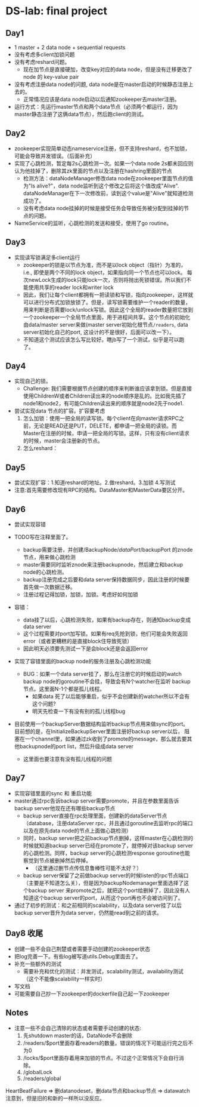 # DS-lab: final project
## Day1
 * 1 master + 2 data node + sequential requests
 * 没有考虑多client加锁问题
 * 没有考虑reshard问题。
   * 现在加节点是直接硬加，改变key对应的data node，但是没有迁移更改了node 的 key-value pair
 * 没有考虑注册data node的问题, data node是在master启动的时候静态注册上去的。
    * 正常情况应该是data node启动以后通知zookeeper去master注册。
 * 运行方式：先运行master节点和两个data节点（必须两个都运行，因为master静态注册了这俩data节点），然后跑client的测试。
 
## Day2
 * zookeeper实现简单动态nameservice注册，但不支持reshard，也不加锁，可能会导致并发错误。（后面补充）
 * 实现了心跳检测，暂定每2s心跳检测一次。如果一个data node 2s都未回应则认为他挂掉了，删除其zk里面的节点以及注册在hashring里面的节点
    * 检测方法：dataNodeManager修改data node在zookeeper里面节点的值为"Is alive?"，data node监听到这个修改之后将这个值改成"Alive". dataNodeManager在下一次修改前，读到这个value是"Alive"就知道检测成功了。
    * 没有考虑data node挂掉的时候是接受任务会导致任务被分配到挂掉的节点的问题。  
 * NameService的监听，心跳检测的发送和接受，使用了go routine。
 
## Day3 
 * 实现读写锁满足多client运行 
    * zookeeper的锁是以节点为准，而不是以lock object（指针）为准的，i.e., 即使是两个不同的lock object，如果指向同一个节点也可以lock。
    每次newLock生成的lock只能lock一次，否则将抛出死锁错误。所以我们不能使用共享的reader lock和writer lock
    * 因此，我们让每个client都拥有一把读锁和写锁，指向zookeeper，这样就可以进行分布式加锁放锁了。但是，读写锁需要维护一个reader的数量，用来判断是否需要lock/unlock写锁。因此这个全局的reader数量把它放到一个zookeeper一个全局节点里面，用于进程间共享。这个节点的初始化由data/master server来做(master server初始化根节点`/readers`, data server初始化自己的port, 这设计的不是很好，后面可以改一下）。
    * 不知道这个测试应该怎么写比较好。瞎jb写了一个测试，似乎是可以跑了。
    
## Day4
 * 实现自己的锁。
   * Challenge: 我们需要根据节点创建的顺序来判断谁应该拿到锁。但是直接使用ChildrenW或者Children读出来的node顺序是乱的。比如我先插了node1和node2，有可能Children读出来的顺序就是node2先于node1.
 * 尝试实现data 节点的扩容。扩容要考虑
   1. 怎么加锁：使用一把全局的读写锁。每个client在向master请求RPC之前，无论是READ还是PUT，DELETE，都申请一把全局的读锁。而Master在注册的时候，申请一把全局的写锁。这样，只有没有client请求的时候，master会注册新的节点。
   2. 怎么reshard：
   
## Day5 
* 尝试实现扩容：1.知道reshard的地址。2.做reshard。3.加锁 4.写测试
* 注意:首先需要修改现有RPC的结构。DataMaster和MasterData要区分开。

## Day6
* 尝试实现容错
* TODO写在注释里面了。
  * backup需要注册，并创建/BackupNode/$dataPort/$backupPort 的znode节点，用来做心跳检测
  * master需要同时监听znode来注册backupnode，然后建立和backup node的心跳检测。
  * backup注册完成之后要和data server保持数据同步，因此注册的时候要首先做一次数据迁移。
  * 注册过程记得加锁，加锁，加锁。考虑好如何加锁
* 容错：
  * data挂了以后，心跳检测失败，如果有backup存在，则通知backup变成data server
  * 这个过程需要对port加写锁。如果有req先抢到锁，他们可能会失败返回error（或者更糟糕的是直接block住导致死锁）
  * 因此明天必须要先测试一下是会block还是会返回error
  
* 实现了容错里面的backup node的服务注册及心跳检测功能
  * BUG：如果一个data server挂了，那么在注册它的时候启动的watch backup node的goroutine不会挂，导致会有N个watcher在监听 backup 节点。这里面N-1个都是孤儿线程。
    * 如果data 死了以后能够重启，似乎不会创建新的watcher所以不会有这个问题?
    * 明天先检查一下有没有别的孤儿线程bug
* 目前使用一个backupServer数据结构监听backup节点用来做sync的port。目前想的是，在InitializeBackupServer里面注册好backup server以后，
  阻塞在一个channel里，如果通过zk收到了promote的message，那么就去要其他backupnode的port list，然后升级成data server
  * 这里面也要注意有没有孤儿线程的问题 
  
## Day7
* 实现容错里面的sync 和 重启功能
* master通过rpc告诉backup server需要promote，并且在参数里面告诉backup server他现在还有哪些backup节点
  * backup server直接在rpc处理里面，创建新的dataServer节点（database，注册dataServer rpc，并且通过goroutine去监听rpc的端口以及在原先data node的节点上面做心跳检测）
  * 同时，backup server把之前backup节点删掉，这样master在心跳检测的时候就知道backup server已经在promote了，就停掉对该backup server的心跳检测。同样，backup server的心跳检测response goroutine也能察觉到节点被删掉然后停掉。
    * （这里通过删节点传信息鲁棒性可能不太好？）
  * backup server保留了之前做backup server的时候listen的rpc节点端口（主要是不知道怎么关），但是因为backupNodemanager里面选择了这个backup server 来promote之后，就把这个port给删掉了，因此没有人知道这个backup server的port，从而这个port再也不会被访问到了。
* 通过了初步的测试：和之前相同的scalability，以及data server挂了以后backup server晋升为data server，仍然能read到之前的请求。

## Day8 收尾
* 创建一些不会自己荆楚或者需要手动创建的zookeeper状态
* 把log完善一下。有些log被写道utils.Debug里面去了。
* 补充一些额外的测试
  * 需要补充和优化的测试：并发测试，scalability测试，availability测试（这个不能像scalability一样实时）
* 写文档
* 可能需要自己抄一下zookeeper的dockerfile自己起一下zookeeper

## Notes
* 注意一些不会自己清除的状态或者需要手动创建的状态:
    1. 先shutdown master的话，DataNode不会删除
    2. /readers/$port里面存着readers的数量。错误的情况下可能运行完之后不为0
    3. /locks/$port里面存着用来加锁的节点。不过这个正常情况下会自行消除。
    4. /globalLock
    5. /readers/global
    
    
    
HeartBeatFailure => 删datanodeset，删data节点和backup节点 => datawatch注意到，但是旧的和新的一样所以没反应。